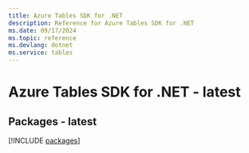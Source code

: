 ```yaml
---
title: Azure Tables SDK for .NET
description: Reference for Azure Tables SDK for .NET
ms.date: 09/17/2024
ms.topic: reference
ms.devlang: dotnet
ms.service: tables
---
```

# Azure Tables SDK for .NET - latest
## Packages - latest
[!INCLUDE [packages](tables-index.md)]